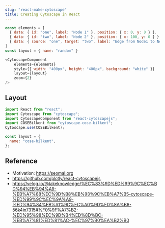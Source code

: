 ```yaml
---
slug: "react-make-cytoscape"
title: Creating Cytoscape in React
---
```


```js
const elements = [
  { data: { id: "one", label: "Node 1" }, position: { x: 0, y: 0 } },
  { data: { id: "two", label: "Node 2" }, position: { x: 100, y: 0 } },
  { data: { source: "one", target: "two", label: "Edge from Node1 to Node2" } },
]
const layout = { name: "random" }

<CytoscapeComponent
    elements={elements}
    style={{ width: "400px", height: "400px", background: "white" }}
    layout={layout}
    zoom={2}
/>
```

## Layout

```js
import React from "react";
import Cytoscape from "cytoscape";
import CytoscapeComponent from "react-cytoscapejs";
import COSEBilkent from "cytoscape-cose-bilkent";
Cytoscape.use(COSEBilkent);

const layout = {
  name: "cose-bilkent",
};
```

## Reference

- Motivation: https://seomal.org
- https://github.com/plotly/react-cytoscapejs
- https://velog.io/@takeknowledge/%EC%83%9D%ED%99%9C%EC%BD%94%EB%94%A9-%EB%A7%88%EC%9D%B8%EB%93%9C%EB%A7%B5-cytoscape-%ED%99%9C%EC%9A%A9-%ED%94%84%EB%A1%9C%EC%A0%9D%ED%8A%B8-56k4in7315#%F0%9F%A7%B2-%ED%95%98%EC%9D%B4%ED%8D%BC-%EB%A7%81%ED%81%AC-%EC%97%B0%EA%B2%B0
